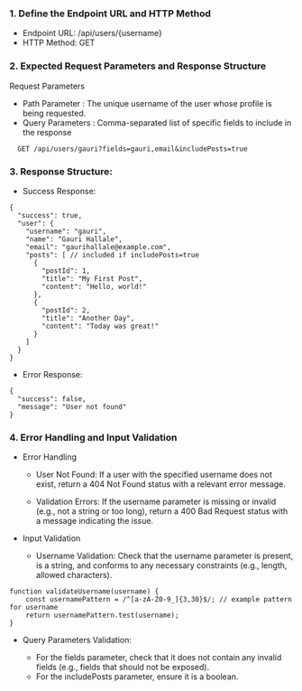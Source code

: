 ### 1. Define the Endpoint URL and HTTP Method
+ Endpoint URL: /api/users/{username}
+ HTTP Method: GET

 ### 2. Expected Request Parameters and Response Structure
 Request Parameters
+ Path Parameter : The unique username of the user whose profile is being requested.
+ Query Parameters : Comma-separated list of specific fields to include in the response

```
  GET /api/users/gauri?fields=gauri,email&includePosts=true
```

### 3. Response Structure:

+ Success Response:
```
{
  "success": true,
  "user": {
    "username": "gauri",
    "name": "Gauri Hallale",
    "email": "gaurihallale@example.com",
    "posts": [ // included if includePosts=true
      {
        "postId": 1,
        "title": "My First Post",
        "content": "Hello, world!"
      },
      {
        "postId": 2,
        "title": "Another Day",
        "content": "Today was great!"
      }
    ]
  }
}

```
+ Error Response:
```
{
  "success": false,
  "message": "User not found"
}
```

### 4. Error Handling and Input Validation

+ Error Handling
    + User Not Found:
If a user with the specified username does not exist, return a 404 Not Found status with a relevant error message.

    + Validation Errors:
If the username parameter is missing or invalid (e.g., not a string or too long), return a 400 Bad Request status with a message indicating the issue.

+ Input Validation
    + Username Validation:
Check that the username parameter is present, is a string, and conforms to any necessary constraints (e.g., length, allowed characters).
```
function validateUsername(username) {
    const usernamePattern = /^[a-zA-Z0-9_]{3,30}$/; // example pattern for username
    return usernamePattern.test(username);
}
```
+ Query Parameters Validation:

  + For the fields parameter, check that it does not contain any invalid fields (e.g., fields that should not be exposed).
  + For the includePosts parameter, ensure it is a boolean.




